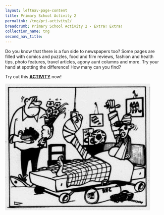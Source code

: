 ```yaml
---
layout: leftnav-page-content
title: Primary School Activity 2
permalink: /tng/pri-activity2/
breadcrumb: Primary School Activity 2 - Extra! Extra!
collection_name: tng
second_nav_title: 
---
```


Do you know that there is a fun side to newspapers too? Some pages are filled with comics and puzzles, food and film reviews, fashion and health tips, photo features, travel articles, agony aunt columns and more. Try your hand at spotting the difference! How many can you find? 

Try out this [**ACTIVITY**](https://go.gov.sg/tng-primary-activity2) now!

![](../images/spotthediff2.png)